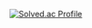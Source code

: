 [![Solved.ac Profile](http://mazassumnida.wtf/api/v2/generate_badge?boj=rkdtmdals7710)](https://solved.ac/rkdtmdals7710/)
